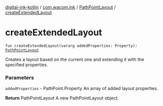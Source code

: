 [digital-ink-kotlin](../../index.md) / [com.wacom.ink](../index.md) / [PathPointLayout](index.md) / [createExtendedLayout](./create-extended-layout.md)

# createExtendedLayout

`fun createExtendedLayout(vararg addedProperties: Property): `[`PathPointLayout`](index.md)

Creates a layout based on the current one and extending it with the specified properties.

### Parameters

`addedProperties` - PathPoint.Property An array of added layout properties.

**Return**
PathPointLayout A new PathPointLayout object.

